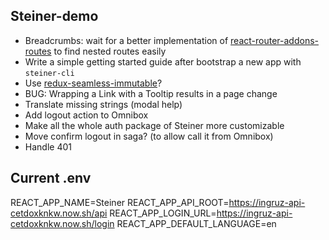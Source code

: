 ## Steiner-demo

- Breadcrumbs: wait for a better implementation of [react-router-addons-routes](https://github.com/ReactTraining/react-router-addons-routes) to find nested routes easily
- Write a simple getting started guide after bootstrap a new app with `steiner-cli`
- Use [redux-seamless-immutable](https://www.npmjs.com/package/redux-seamless-immutable)?
- BUG: Wrapping a Link with a Tooltip results in a page change
- Translate missing strings (modal help)
- Add logout action to Omnibox
- Make all the whole auth package of Steiner more customizable
- Move confirm logout in saga? (to allow call it from Omnibox)
- Handle 401

## Current .env

REACT_APP_NAME=Steiner
REACT_APP_API_ROOT=https://ingruz-api-cetdoxknkw.now.sh/api
REACT_APP_LOGIN_URL=https://ingruz-api-cetdoxknkw.now.sh/login
REACT_APP_DEFAULT_LANGUAGE=en